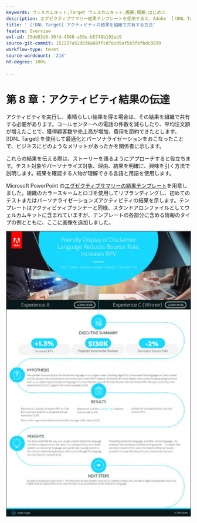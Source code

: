```yaml
---
keywords: ウェルカムキット;Target ウェルカムキット;概要;概要;はじめに
description: エグゼクティブサマリー結果テンプレートを使用すると、Adobe  [!DNL Target] アクティビティでの成功事例を伝えるのに役立ちます。
title: ' [!DNL Target] アクティビティの結果を組織で共有する方法'
feature: Overview
exl-id: 35dd83d6-30fd-4568-a59e-b5748b192eb9
source-git-commit: 152257a52d836a88ffcd76cd9af5b3fbfbdc0839
workflow-type: tm+mt
source-wordcount: '218'
ht-degree: 100%

---
```


# 第 8 章：アクティビティ結果の伝達

アクティビティを実行し、素晴らしい結果を得る場合は、その結果を組織で共有する必要があります。コールセンターへの電話の件数を減らしたり、平均注文額が増えたことで、獲得顧客数や売上高が増加、費用を節約できたとします。[!DNL Target] を使用して最適化とパーソナライゼーションをおこなったことで、ビジネスにどのようなメリットがあったかを関係者に示します。

これらの結果を伝える際は、ストーリーを語るようにアプローチすると役立ちます。テスト対象やパーソナライズ対象、理由、結果を明確に、興味を引く方法で説明します。結果を確認する人物が理解できる言語と用語を使用します。

Microsoft PowerPoint の[エグゼクティブサマリーの結果テンプレート](/help/main/assets/executive-summary.zip)を用意しました。組織のカラースキームとロゴを使用してリブランディングし、初めてのテストまたはパーソナライゼーションズアクティビティの結果を示します。テンプレートはアクティビティプランナーと同様、スタンドアロンファイルとしてウェルカムキットに含まれていますが、テンプレートの各部分に含める情報のタイプの例とともに、ここに画像を追加しました。

![エグゼクティブサマリーレポート](/help/main/c-intro/assets/executive-summary-report.png)
